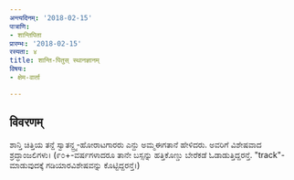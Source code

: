 ```yaml
---
अन्त्यदिनम्: '2018-02-15'
पात्राणि:
- शान्तिपिता
प्रारम्भः: '2018-02-15'
रस्यता: ४
title: शान्ति-पितुस् स्थानज्ञानम्
विषयः:
- क्षेम-वार्ता

---
```


## विवरणम्
ಶಾನ್ತಿ ಚಿತ್ತಿಯ ತನ್ದೆ ಸ್ವಾತನ್ದ್ರ್ಯ-ಹೋರಾಟಗಾರರು ಎನ್ದು ಅಮ್ಮಈಗತಾನೆ ಹೇಳಿದರು. ಅವರಿಗೆ ವಿಶೇಷವಾದ ಶ್ರದ್ಧಾಂಜಲಿಗಳು।
(೯೦+-ವರ್ಷಗಳಾದರೂ ತಾನೇ ಬಸ್ಸನ್ನು ಹತ್ತಿಕೊಣ್ಡು ಬೇರೆಕಡೆ ಓಡಾಡುತ್ತಿದ್ದರನ್ತೆ. "track"-ಮಾಡುವುದಕ್ಕೆ ಗಡಿಯಾರವಿಶೇಷವನ್ನು ಕೊಟ್ಟಿದ್ದರನ್ತೆ।)

